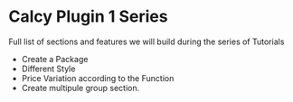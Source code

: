 # Calcy Plugin 1 Series

Full list of sections and features we will build during the series of Tutorials

* Create a Package
* Different Style
* Price Variation according to the Function
* Create multipule group section.